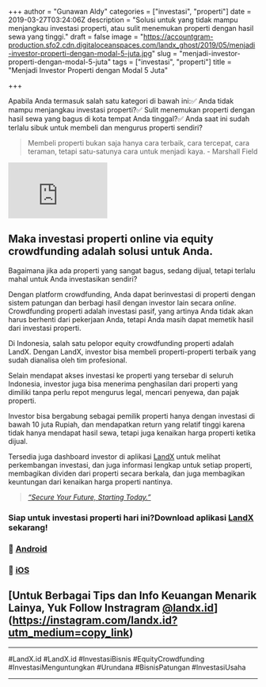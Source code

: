 +++
author = "Gunawan Aldy"
categories = ["investasi", "properti"]
date = 2019-03-27T03:24:06Z
description = "Solusi untuk yang tidak mampu menjangkau investasi properti, atau sulit menemukan properti dengan hasil sewa yang tinggi."
draft = false
image = "https://accountgram-production.sfo2.cdn.digitaloceanspaces.com/landx_ghost/2019/05/menjadi-investor-properti-dengan-modal-5-juta.jpg"
slug = "menjadi-investor-properti-dengan-modal-5-juta"
tags = ["investasi", "properti"]
title = "Menjadi Investor Properti dengan Modal 5 Juta"

+++


Apabila Anda termasuk salah satu kategori di bawah ini:✅ Anda tidak mampu menjangkau investasi properti?✅ Sulit menemukan properti dengan hasil sewa yang bagus di kota tempat Anda tinggal?✅ Anda saat ini sudah terlalu sibuk untuk membeli dan mengurus properti sendiri?

> Membeli properti bukan saja hanya cara terbaik, cara tercepat, cara teraman, tetapi satu-satunya cara untuk menjadi kaya. - Marshall Field

<iframe width="200" height="113" src="https://www.youtube.com/embed/lhfi39OOesA?feature=oembed" frameborder="0" allow="accelerometer; autoplay; clipboard-write; encrypted-media; gyroscope; picture-in-picture" allowfullscreen></iframe>

## Maka investasi properti online via equity crowdfunding adalah solusi untuk Anda.

Bagaimana jika ada properti yang sangat bagus, sedang dijual, tetapi terlalu mahal untuk Anda investasikan sendiri?

Dengan platform crowdfunding, Anda dapat berinvestasi di properti dengan sistem patungan dan berbagi hasil dengan investor lain secara _online_. Crowdfunding properti adalah investasi pasif, yang artinya Anda tidak akan harus berhenti dari pekerjaan Anda, tetapi Anda masih dapat memetik hasil dari investasi properti.

Di Indonesia, salah satu pelopor equity crowdfunding properti adalah LandX. Dengan LandX, investor bisa membeli properti-properti terbaik yang sudah dianalisa oleh tim profesional.

Selain mendapat akses investasi ke properti yang tersebar di seluruh Indonesia, investor juga bisa menerima penghasilan dari properti yang dimiliki tanpa perlu repot mengurus legal, mencari penyewa, dan pajak properti.

Investor bisa bergabung sebagai pemilik properti hanya dengan investasi di bawah 10 juta Rupiah, dan mendapatkan return yang relatif tinggi karena tidak hanya mendapat hasil sewa, tetapi juga kenaikan harga properti ketika dijual.

Tersedia juga dashboard investor di [](https://t.co/ZrUjxGnsO2) aplikasi [LandX](https://landx.id/) untuk melihat perkembangan investasi, dan juga informasi lengkap untuk setiap properti, membagikan dividen dari properti secara berkala, dan juga membagikan keuntungan dari kenaikan harga properti nantinya.

> _[“Secure Your Future, Starting Today.”](https://landx.id/)_

### Siap untuk investasi properti hari ini?Download aplikasi [LandX](https://www.instagram.com/landx.id/) sekarang!

### 🤖 [Android](https://play.google.com/store/apps/details?id=store.numoney.landxapp) 

### 🍎 [iOS](https://itunes.apple.com/WebObjects/MZStore.woa/wa/viewSoftware?id=1453823676&mt=8)



## [Untuk Berbagai Tips dan Info Keuangan Menarik Lainya, Yuk Follow Instragram [@landx.id](https://instagram.com/landx.id?utm_medium=copy_linkhttps://instagram.com/landx.id?utm_medium=copy_link)](https://instagram.com/landx.id?utm_medium=copy_link)

---

#LandX.id	#LandX.id	#InvestasiBisnis	#EquityCrowdfunding	#InvestasiMenguntungkan	#Urundana	#BisnisPatungan	#InvestasiUsaha

---



